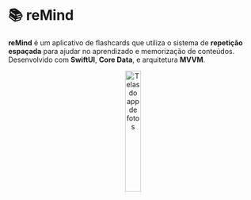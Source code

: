 # 📚 reMind

**reMind** é um aplicativo de flashcards que utiliza o sistema de **repetição espaçada** para ajudar no aprendizado e memorização de conteúdos. Desenvolvido com **SwiftUI**, **Core Data**, e arquitetura **MVVM**.

<p align="center">
<img width="25%" src="https://github.com/giseletoledo/reMind/blob/main/SimulatorScreenRecording16.gif" alt="Telas do app de fotos">
</p>



